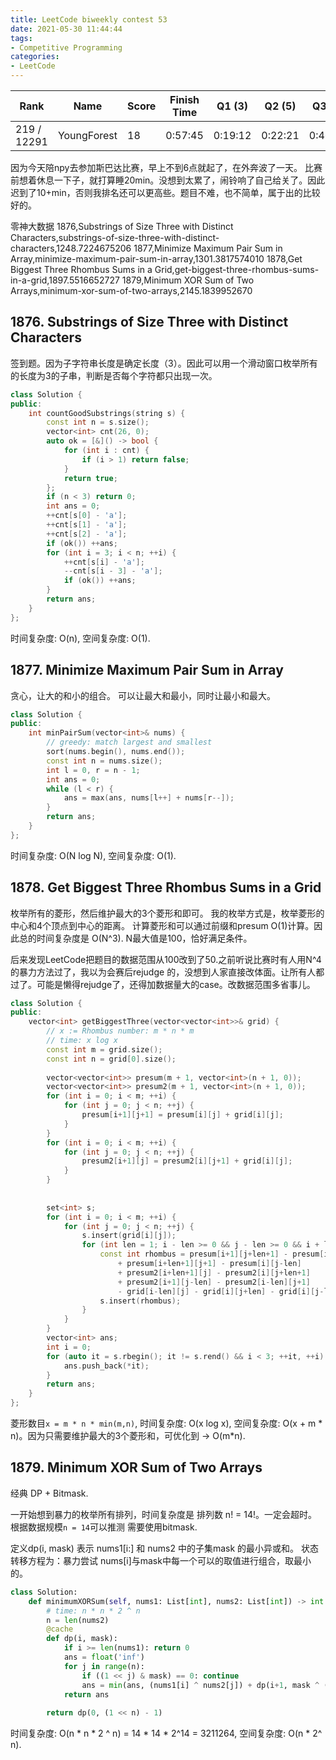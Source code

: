 ```yaml
---
title: LeetCode biweekly contest 53
date: 2021-05-30 11:44:44
tags:
- Competitive Programming
categories:
- LeetCode
---
```


| Rank |	Name |	Score |	Finish Time | 	Q1 (3) |	Q2 (5) |	Q3 (5) |	Q4 (6)|
|--|--|--|--|--|--|--|--|
| 219 / 12291 | YoungForest | 18 | 0:57:45 | 0:19:12 | 0:22:21 |  0:46:08 |  0:57:45 |

因为今天陪npy去参加斯巴达比赛，早上不到6点就起了，在外奔波了一天。
比赛前想着休息一下子，就打算睡20min。没想到太累了，闹铃响了自己给关了。因此迟到了10+min，否则我排名还可以更高些。题目不难，也不简单，属于出的比较好的。

零神大数据
1876,Substrings of Size Three with Distinct Characters,substrings-of-size-three-with-distinct-characters,1248.7224675206
1877,Minimize Maximum Pair Sum in Array,minimize-maximum-pair-sum-in-array,1301.3817574010
1878,Get Biggest Three Rhombus Sums in a Grid,get-biggest-three-rhombus-sums-in-a-grid,1897.5516652727
1879,Minimum XOR Sum of Two Arrays,minimum-xor-sum-of-two-arrays,2145.1839952670

## 1876. Substrings of Size Three with Distinct Characters

签到题。因为子字符串长度是确定长度（3）。因此可以用一个滑动窗口枚举所有的长度为3的子串，判断是否每个字符都只出现一次。

```cpp
class Solution {
public:
    int countGoodSubstrings(string s) {
        const int n = s.size();
        vector<int> cnt(26, 0);
        auto ok = [&]() -> bool {
            for (int i : cnt) {
                if (i > 1) return false;
            }
            return true;
        };
        if (n < 3) return 0;
        int ans = 0;
        ++cnt[s[0] - 'a'];
        ++cnt[s[1] - 'a'];
        ++cnt[s[2] - 'a'];
        if (ok()) ++ans;
        for (int i = 3; i < n; ++i) {
            ++cnt[s[i] - 'a'];
            --cnt[s[i - 3] - 'a'];
            if (ok()) ++ans;
        }
        return ans;
    }
};
```

时间复杂度: O(n),
空间复杂度: O(1).

## 1877. Minimize Maximum Pair Sum in Array

贪心，让大的和小的组合。
可以让最大和最小，同时让最小和最大。

```cpp
class Solution {
public:
    int minPairSum(vector<int>& nums) {
        // greedy: match largest and smallest
        sort(nums.begin(), nums.end());
        const int n = nums.size();
        int l = 0, r = n - 1;
        int ans = 0;
        while (l < r) {
            ans = max(ans, nums[l++] + nums[r--]);
        }
        return ans;
    }
};
```

时间复杂度: O(N log N),
空间复杂度: O(1).


## 1878. Get Biggest Three Rhombus Sums in a Grid

枚举所有的菱形，然后维护最大的3个菱形和即可。
我的枚举方式是，枚举菱形的中心和4个顶点到中心的距离。
计算菱形和可以通过前缀和presum O(1)计算。因此总的时间复杂度是 O(N^3). N最大值是100，恰好满足条件。

后来发现LeetCode把题目的数据范围从100改到了50.之前听说比赛时有人用N^4的暴力方法过了，我以为会赛后rejudge 的，没想到人家直接改体面。让所有人都过了。可能是懒得rejudge了，还得加数据量大的case。改数据范围多省事儿。

```cpp
class Solution {
public:
    vector<int> getBiggestThree(vector<vector<int>>& grid) {
        // x := Rhombus number: m * n * m
        // time: x log x
        const int m = grid.size();
        const int n = grid[0].size();
        
        vector<vector<int>> presum(m + 1, vector<int>(n + 1, 0));
        vector<vector<int>> presum2(m + 1, vector<int>(n + 1, 0));
        for (int i = 0; i < m; ++i) {
            for (int j = 0; j < n; ++j) {
                presum[i+1][j+1] = presum[i][j] + grid[i][j];
            }
        }
        for (int i = 0; i < m; ++i) {
            for (int j = 0; j < n; ++j) {
                presum2[i+1][j] = presum2[i][j+1] + grid[i][j];
            }
        }
        
        
        set<int> s;
        for (int i = 0; i < m; ++i) {
            for (int j = 0; j < n; ++j) {
                s.insert(grid[i][j]);
                for (int len = 1; i - len >= 0 && j - len >= 0 && i + len < m && j + len < n; ++len) {
                    const int rhombus = presum[i+1][j+len+1] - presum[i-len][j]
                        + presum[i+len+1][j+1] - presum[i][j-len]
                        + presum2[i+len+1][j] - presum2[i][j+len+1]
                        + presum2[i+1][j-len] - presum2[i-len][j+1]
                        - grid[i-len][j] - grid[i][j+len] - grid[i][j-len] - grid[i+len][j];
                    s.insert(rhombus);
                }
            }
        }
        vector<int> ans;
        int i = 0;
        for (auto it = s.rbegin(); it != s.rend() && i < 3; ++it, ++i) {
            ans.push_back(*it);
        }
        return ans;
    }
};
```

菱形数目`x = m * n * min(m,n)`,
时间复杂度: O(x log x),
空间复杂度: O(x + m * n)。因为只需要维护最大的3个菱形和，可优化到 -> O(m*n).

## 1879. Minimum XOR Sum of Two Arrays

经典 DP + Bitmask.

一开始想到暴力的枚举所有排列，时间复杂度是 排列数 n! = 14!。一定会超时。
根据数据规模`n = 14`可以推测 需要使用bitmask.

定义dp(i, mask) 表示 nums1[i:] 和 nums2 中的子集mask 的最小异或和。
状态转移方程为：暴力尝试 nums[i]与mask中每一个可以的取值进行组合，取最小的。

```python
class Solution:
    def minimumXORSum(self, nums1: List[int], nums2: List[int]) -> int:
        # time: n * n * 2 ^ n
        n = len(nums2)
        @cache
        def dp(i, mask):
            if i >= len(nums1): return 0
            ans = float('inf')
            for j in range(n):
                if ((1 << j) & mask) == 0: continue
                ans = min(ans, (nums1[i] ^ nums2[j]) + dp(i+1, mask ^ (1 << j)))
            return ans
            
        return dp(0, (1 << n) - 1)
```

时间复杂度: O(n * n * 2 ^ n)  = 14 * 14 * 2^14 = 3211264,
空间复杂度: O(n * 2^ n).